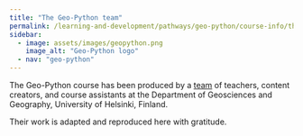 ```yaml
---
title: "The Geo-Python team"
permalink: /learning-and-development/pathways/geo-python/course-info/theteam/
sidebar:
  - image: assets/images/geopython.png
    image_alt: "Geo-Python logo"
  - nav: "geo-python"
---
```



The Geo-Python course has been produced by a [team](https://geo-python-site.readthedocs.io/en/latest/course-info/theteam.html) of teachers, content
creators, and course assistants at the Department of Geosciences and Geography, University of Helsinki, Finland.

Their work is adapted and reproduced here with gratitude.

